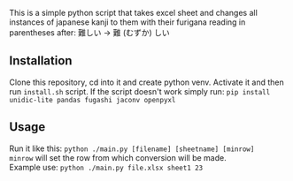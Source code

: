 This is a simple python script that takes excel sheet and changes all instances of japanese kanji to them with their furigana reading in parentheses after: 難しい -> 難 (むずか) しい

## Installation
Clone this repository, cd into it and create python venv. Activate it and then run `install.sh` script. If the script doesn't work simply run: `pip install unidic-lite pandas fugashi jaconv openpyxl`

## Usage
Run it like this: `python ./main.py [filename] [sheetname] [minrow]`<br>
`minrow` will set the row from which conversion will be made.<br>
Example use: `python ./main.py file.xlsx sheet1 23`
